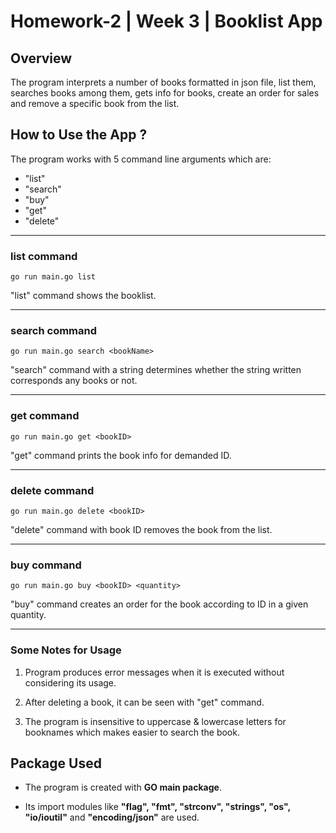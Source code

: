 # Homework-2 | Week 3 | Booklist App

## Overview

The program interprets a number of books formatted in json file, list them, searches books among them, gets info for books, create an order for sales and remove a specific book from the list.

## How to Use the App ?

The program works with 5 command line arguments which are:

* "list"
* "search"
* "buy"
* "get"  
* "delete"

***

### list command

```
go run main.go list
```

"list" command shows the booklist.
***

### search command

```
go run main.go search <bookName>
```

"search" command with a string determines whether the string written corresponds any books or not.
***

### get command

```
go run main.go get <bookID>
```

"get" command prints the book info for demanded ID.
***

### delete command

```
go run main.go delete <bookID>
```

"delete" command with book ID removes the book from the list.
***

### buy command

```
go run main.go buy <bookID> <quantity>
```

"buy" command creates an order for the book according to ID in a given quantity.
***

### Some Notes for Usage

1. Program produces error messages when it is executed without considering its usage.

2. After deleting a book, it can be seen with "get" command.

3. The program is insensitive to uppercase & lowercase letters for booknames which makes easier to search the book.

## Package Used

* The program is created with **GO main package**.

* Its import modules like **"flag", "fmt", "strconv", "strings", "os", "io/ioutil"** and **"encoding/json"** are used.
